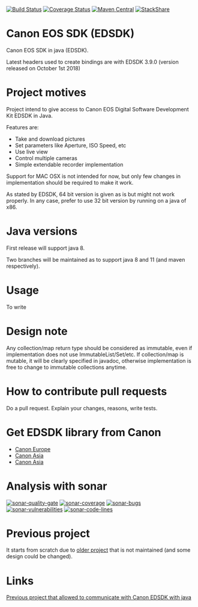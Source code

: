 [![Build Status](https://travis-ci.org/Blackdread/canon-sdk-java.svg?branch=master)](https://travis-ci.org/Blackdread/canon-sdk-java)
[![Coverage Status](https://coveralls.io/repos/github/Blackdread/canon-sdk-java/badge.svg?branch=master)](https://coveralls.io/github/Blackdread/canon-sdk-java?branch=master)
[![Maven Central](https://maven-badges.herokuapp.com/maven-central/org.blackdread/canon-sdk-java/badge.svg)](https://maven-badges.herokuapp.com/maven-central/org.blackdread/canon-sdk-java)
[![StackShare](https://img.shields.io/badge/tech-stack-0690fa.svg?style=flat)](https://stackshare.io/Blackdread/canon-sdk-java)

# Canon EOS SDK (EDSDK)
Canon EOS SDK in java (EDSDK).

Latest headers used to create bindings are with EDSDK 3.9.0 (version released on October 1st 2018)

# Project motives
Project intend to give access to Canon EOS Digital Software Development Kit EDSDK in Java.

Features are:
- Take and download pictures
- Set parameters like Aperture, ISO Speed, etc
- Use live view
- Control multiple cameras
- Simple extendable recorder implementation

Support for MAC OSX is not intended for now, but only few changes in implementation should be required to make it work.

As stated by EDSDK, 64 bit version is given as is but might not work properly. In any case, prefer to use 32 bit version by running on a java of x86.

# Java versions
First release will support java 8.

Two branches will be maintained as to support java 8 and 11 (and maven respectively).

# Usage
To write

# Design note
Any collection/map return type should be considered as immutable, even if implementation does not use ImmutableList/Set/etc. If collection/map is mutable, it will be clearly specified in javadoc, otherwise implementation is free to change to immutable collections anytime. 

# How to contribute pull requests
Do a pull request. Explain your changes, reasons, write tests.

# Get EDSDK library from Canon

- [Canon Europe](https://www.didp.canon-europa.com/)
- [Canon Asia](https://asia.canon/en/consumer/web/developerresource-digital-imaging)
- [Canon Asia](https://www.developersupport.canon.com/)

# Analysis with sonar
[![sonar-quality-gate][sonar-quality-gate]][sonar-url] [![sonar-coverage][sonar-coverage]][sonar-url] [![sonar-bugs][sonar-bugs]][sonar-url] [![sonar-vulnerabilities][sonar-vulnerabilities]][sonar-url] [![sonar-code-lines][sonar-code-lines]][sonar-url]


# Previous project
It starts from scratch due to [older project](https://github.com/kritzikratzi/edsdk4j) that is not maintained (and some design could be changed).

# Links

[Previous project that allowed to communicate with Canon EDSDK with java](https://github.com/kritzikratzi/edsdk4j)


[sonar-url]: https://sonarcloud.io/dashboard?id=canon-sdk-java
[sonar-quality-gate]: https://sonarcloud.io/api/project_badges/measure?project=canon-sdk-java&metric=alert_status
[sonar-coverage]: https://sonarcloud.io/api/project_badges/measure?project=canon-sdk-java&metric=coverage
[sonar-bugs]: https://sonarcloud.io/api/project_badges/measure?project=canon-sdk-java&metric=bugs
[sonar-vulnerabilities]: https://sonarcloud.io/api/project_badges/measure?project=canon-sdk-java&metric=vulnerabilities
[sonar-code-lines]: https://sonarcloud.io/api/project_badges/measure?project=canon-sdk-java&metric=ncloc
[sonar-reliability-rating]: https://sonarcloud.io/api/project_badges/measure?project=canon-sdk-java&metric=reliability_rating
[sonar-code-smalls]: https://sonarcloud.io/api/project_badges/measure?project=canon-sdk-java&metric=code_smells
[sonar-maintainability-rating]: https://sonarcloud.io/api/project_badges/measure?project=canon-sdk-java&metric=sqale_rating
